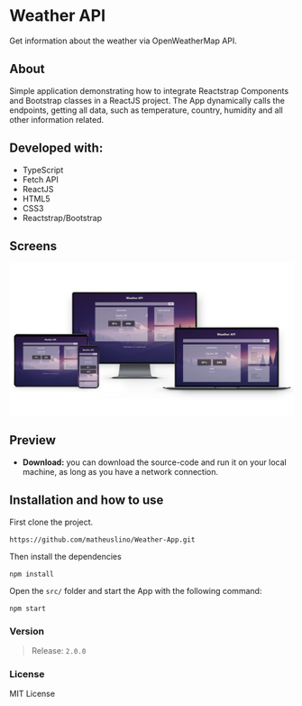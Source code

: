 # Weather API
Get information about the weather via OpenWeatherMap API.

## About
Simple application demonstrating how to integrate Reactstrap Components and Bootstrap classes in a ReactJS project. The App dynamically calls the endpoints, getting all data, such as temperature, country, humidity and all other information related.

## Developed with:
* TypeScript
* Fetch API
* ReactJS
* HTML5
* CSS3
* Reactstrap/Bootstrap

## Screens
<img src="src/assets/images/screens.png" width="800">

## Preview
* **Download:** you can download the source-code and run it on your local machine, as long as you have a network connection.

## Installation and how to use

First clone the project.
```
https://github.com/matheuslino/Weather-App.git
````

Then install the dependencies
```
npm install
````

Open the ```src/``` folder and start the App with the following command:
```
npm start
```

### Version
> Release: `2.0.0`

### License
MIT License
